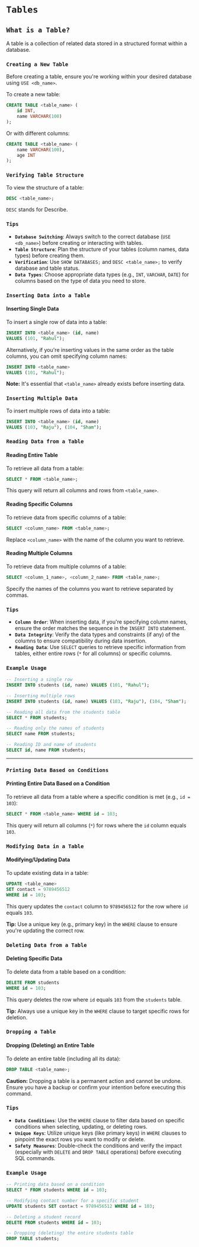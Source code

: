 # `Tables`

## `What is a Table?`
A table is a collection of related data stored in a structured format within a database.

### `Creating a New Table`
Before creating a table, ensure you're working within your desired database using `USE <db_name>`.

To create a new table:
```sql
CREATE TABLE <table_name> (
    id INT,
    name VARCHAR(100)
);
```
Or with different columns:
```sql
CREATE TABLE <table_name> (
    name VARCHAR(100),
    age INT
);
```

### `Verifying Table Structure`
To view the structure of a table:
```sql
DESC <table_name>;
```
`DESC` stands for Describe.

### `Tips`
- **`Database Switching`**: Always switch to the correct database (`USE <db_name>`) before creating or interacting with tables.
- **`Table Structure`**: Plan the structure of your tables (column names, data types) before creating them.
- **`Verification`**: Use `SHOW DATABASES;` and `DESC <table_name>;` to verify database and table status.
- **`Data Types`**: Choose appropriate data types (e.g., `INT`, `VARCHAR`, `DATE`) for columns based on the type of data you need to store.


### `Inserting Data into a Table`

#### Inserting Single Data
To insert a single row of data into a table:
```sql
INSERT INTO <table_name> (id, name)
VALUES (101, "Rahul");
```
Alternatively, if you're inserting values in the same order as the table columns, you can omit specifying column names:
```sql
INSERT INTO <table_name>
VALUES (101, "Rahul");
```
**Note:** It's essential that `<table_name>` already exists before inserting data.

### `Inserting Multiple Data`
To insert multiple rows of data into a table:
```sql
INSERT INTO <table_name> (id, name)
VALUES (103, "Raju"), (104, "Sham");
```

### `Reading Data from a Table`

#### Reading Entire Table
To retrieve all data from a table:
```sql
SELECT * FROM <table_name>;
```
This query will return all columns and rows from `<table_name>`.

#### Reading Specific Columns
To retrieve data from specific columns of a table:
```sql
SELECT <column_name> FROM <table_name>;
```
Replace `<column_name>` with the name of the column you want to retrieve.

#### Reading Multiple Columns
To retrieve data from multiple columns of a table:
```sql
SELECT <column_1_name>, <column_2_name> FROM <table_name>;
```
Specify the names of the columns you want to retrieve separated by commas.

### `Tips`

- **`Column Order`**: When inserting data, if you're specifying column names, ensure the order matches the sequence in the `INSERT INTO` statement.
- **`Data Integrity`**: Verify the data types and constraints (if any) of the columns to ensure compatibility during data insertion.
- **`Reading Data`**: Use `SELECT` queries to retrieve specific information from tables, either entire rows (`*` for all columns) or specific columns.

### `Example Usage`

```sql
-- Inserting a single row
INSERT INTO students (id, name) VALUES (101, "Rahul");

-- Inserting multiple rows
INSERT INTO students (id, name) VALUES (103, "Raju"), (104, "Sham");

-- Reading all data from the students table
SELECT * FROM students;

-- Reading only the names of students
SELECT name FROM students;

-- Reading ID and name of students
SELECT id, name FROM students;
```

---

### `Printing Data Based on Conditions`

#### Printing Entire Data Based on a Condition
To retrieve all data from a table where a specific condition is met (e.g., `id = 103`):
```sql
SELECT * FROM <table_name> WHERE id = 103;
```
This query will return all columns (`*`) for rows where the `id` column equals `103`.

### `Modifying Data in a Table`

#### Modifying/Updating Data
To update existing data in a table:
```sql
UPDATE <table_name>
SET contact = 9789456512
WHERE id = 103;
```
This query updates the `contact` column to `9789456512` for the row where `id` equals `103`.

**Tip:** Use a unique key (e.g., primary key) in the `WHERE` clause to ensure you're updating the correct row.

### `Deleting Data from a Table`

#### Deleting Specific Data
To delete data from a table based on a condition:
```sql
DELETE FROM students
WHERE id = 103;
```
This query deletes the row where `id` equals `103` from the `students` table.

**Tip:** Always use a unique key in the `WHERE` clause to target specific rows for deletion.

### `Dropping a Table`

#### Dropping (Deleting) an Entire Table
To delete an entire table (including all its data):
```sql
DROP TABLE <table_name>;
```
**Caution:** Dropping a table is a permanent action and cannot be undone. Ensure you have a backup or confirm your intention before executing this command.

### `Tips`

- **`Data Conditions`**: Use the `WHERE` clause to filter data based on specific conditions when selecting, updating, or deleting rows.
- **`Unique Keys`**: Utilize unique keys (like primary keys) in `WHERE` clauses to pinpoint the exact rows you want to modify or delete.
- **`Safety Measures`**: Double-check the conditions and verify the impact (especially with `DELETE` and `DROP TABLE` operations) before executing SQL commands.

### `Example Usage`

```sql
-- Printing data based on a condition
SELECT * FROM students WHERE id = 103;

-- Modifying contact number for a specific student
UPDATE students SET contact = 9789456512 WHERE id = 103;

-- Deleting a student record
DELETE FROM students WHERE id = 103;

-- Dropping (deleting) the entire students table
DROP TABLE students;
```
